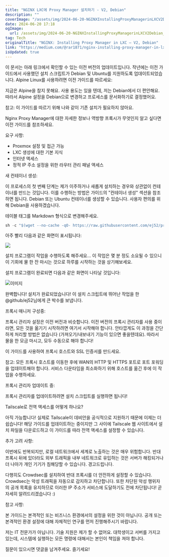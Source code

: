 ```yaml
---
title: "NGINX LXC에 Proxy Manager 설치하기 - V2, Debian"
description: ""
coverImage: "/assets/img/2024-06-20-NGINXInstallingProxyManagerinLXCV2Debian_0.png"
date: 2024-06-20 17:18
ogImage: 
  url: /assets/img/2024-06-20-NGINXInstallingProxyManagerinLXCV2Debian_0.png
tag: Tech
originalTitle: "NGINX: Installing Proxy Manager in LXC — V2, Debian"
link: "https://medium.com/@rar1871/nginx-installing-proxy-manager-in-lxc-v2-debian-d4d4c98109b1"
isUpdated: true
---
```






이 문서는 아래 링크에서 확인할 수 있는 이전 버전의 업데이트입니다. 작년에는 이전 가이드에서 사용했던 설치 스크립트가 Debian 및 Ubuntu를 지원하도록 업데이트되었습니다. Alpine Linux를 사용하려면 이전 가이드를 따르세요:

지금은 Alpine을 참지 못해요. 사용 용도는 있을 텐데, 저는 Debian에서 더 편안해요. 따라서 Alpine 설정을 Debian으로 변경하고 프로세스를 문서화하기로 결정했어요.

참고: 이 가이드를 따르기 위해 나와 같이 기존 설치가 필요하지 않아요.

Nginx Proxy Manager에 대한 자세한 정보나 역방향 프록시가 무엇인지 알고 싶다면 이전 가이드를 참조하세요.

<div class="content-ad"></div>

요구 사항:

- Proxmox 설정 및 접근 가능
- LXC 생성에 대한 기본 지식
- 인터넷 액세스
- 정적 IP 주소 설정을 위한 라우터 관리 패널 액세스

새 컨테이너 생성:

이 프로세스의 첫 번째 단계는 제가 이주하거나 새롭게 설치하는 경우와 상관없이 컨테이너를 만드는 것입니다. 이를 수행하는 방법은 가이드의 "컨테이너 생성" 섹션을 참조하면 됩니다. Debian 또는 Ubuntu 컨테이너를 생성할 수 있습니다. 사용자 편의를 위해 Debian을 사용하겠습니다.

<div class="content-ad"></div>

테이블 태그를 Markdown 형식으로 변경해주세요.

<div class="content-ad"></div>

```js
sh -c "$(wget --no-cache -qO- https://raw.githubusercontent.com/ej52/proxmox/main/install.sh)" -s --app nginx-proxy-manager
```

아주 빨리 다음과 같은 화면이 표시됩니다:

<img src="/assets/img/2024-06-20-NGINXInstallingProxyManagerinLXCV2Debian_1.png" />

설치 프로그램이 작업을 수행하도록 해주세요... 이 작업은 몇 분 정도 소요될 수 있으니 이 기회에 물 한 잔 마시는 것으로 하루를 시작하는 것을 상기해보세요.

<div class="content-ad"></div>

설치 프로그램이 완료되면 다음과 같은 화면이 나타날 것입니다:

![이미지](/assets/img/2024-06-20-NGINXInstallingProxyManagerinLXCV2Debian_2.png)

완벽합니다! 설치가 완료되었습니다! 이 설치 스크립트에 뛰어난 작업을 한 @github/ej52님에게 큰 박수를 보냅니다.

프록시 매니저 구성중:

<div class="content-ad"></div>

프록시 관리자 설정은 이전 버전과 비슷합니다. 이전 버전의 프록시 관리자를 사용 중이라면, 모든 것을 옮기기 시작하려면 여기서 시작해야 합니다. 안타깝게도 이 과정을 간단하게 처리할 방법은 없습니다 (가져오기/내보내기 기능이 있으면 좋을텐데요). 따라서 물을 한 모금 마시고, 모두 수동으로 해야 합니다!

이 가이드를 사용하여 프록시 호스트와 SSL 인증서를 만드세요.

참고: 모든 프록시 호스트를 이동한 후에 WAN의 HTTP 및 HTTPS 포트로 포트 포워딩을 업데이트해야 합니다. 서비스 다운타임을 최소화하기 위해 호스트를 옮긴 후에 이 작업을 수행하세요.

프록시 관리자 업데이트 중:

<div class="content-ad"></div>

프록시 관리자를 업데이트하려면 설치 스크립트를 실행하면 됩니다!

Tailscale로 전역 액세스를 어떻게 하나요?

아직 가능합니다! 실제로 Tailscale이 데비안을 공식적으로 지원하기 때문에 이제는 더 쉽습니다! 해당 가이드를 업데이트하는 중이지만 그 사이에 Tailscale 웹 사이트에서 설치 파일을 다운로드하고 이 가이드를 따라 전역 액세스를 설정할 수 있습니다.

추가 고려 사항:

<div class="content-ad"></div>

이번에도 반복되지만, 로컬 네트워크에서 세계로 노출하는 것은 매우 위험합니다. 반대 프록시 뒤에 있더라도 외부 트래픽을 내부 네트워크로 유입하는 것은 서버가 해킹되거나 더 나아가 개인 기기가 침해당할 수 있습니다. 경고드립니다.

다행히도 Crowdsec를 설치하여 반대 프록시를 더 안전하게 설정할 수 있습니다. Crowdsec는 악성 트래픽을 자동으로 감지하고 차단합니다. 또한 차단된 악성 행위자의 공개 목록을 유지하므로 이러한 IP 주소가 서비스에 도달하기도 전에 차단됩니다! 곧 자세히 알려드리겠습니다 :)

참고 사항:

본 가이드는 본격적인 또는 비즈니스 환경에서의 설정을 위한 것이 아닙니다. 공개 또는 본격적인 환경 설정에 대해 자체적인 연구를 먼저 진행해주시기 바랍니다.

<div class="content-ad"></div>

저는 IT 전문가가 아닙니다. 기술 지원은 제가 할 수 없어요. 대학생이고 서버를 가지고 있는데, 시스템에 실행하는 모든 명령에 대해서는 본인이 책임을 져야 합니다.

질문이 있으시면 댓글을 남겨주세요. 즐기세요!